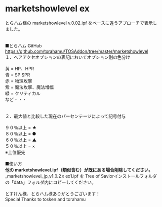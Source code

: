 # marketshowlevel ex


とらハム様の marketshowlevel v.0.02.ipf をベースに違うアプローチで表示しました。<br>
<br>
<br>
■とらハム GitHub<br>
https://github.com/torahamu/TOSAddon/tree/master/marketshowlevel
<br>
１．ヘアアクセオプションの表記においてオプション別の色分け<br>
<br>
黄 = HP、HPR<br>
青 = SP SPR<br>
赤 = 物理攻撃<br>
紫 = 魔法攻撃、魔法増幅<br>
緑 = クリティカル<br>
など・・・<br>
<br>
<br>
２．最大値と比較した現在のパーセンテージによって記号付与<br>
<br>
９０％以上 = ★<br>
８０％以上 = ●<br>
６０％以上 = ▲<br>
５０％以上 = ×<br>
※上位優先<br>
<br>
■使い方<br>
<b>他の marketshowlevel.ipf（類似含む）が既にある場合削除してください。</B><br>
_marketshowlevel_jp_v1.0.2♬ex1.ipf を Tree of Saviorインストールフォルダの「data」フォルダ内にコピーしてください。<br>
<br>
とすけん様、とらハム様ありがとうございます！<br>
Special Thanks to tosken and torahamu<br>
